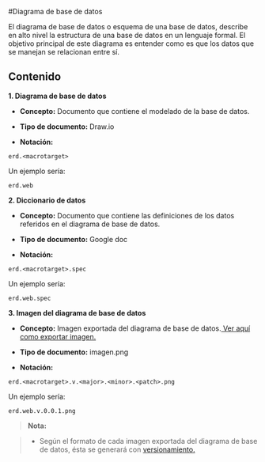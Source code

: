 #Diagrama de base de datos

El diagrama de base de datos o esquema de una base de datos, describe en alto nivel la estructura de una base de datos en un lenguaje formal.
El objetivo principal de este diagrama es entender como es que los datos que se manejan se relacionan entre sí.


## Contenido

**1. Diagrama de base de datos**

* **Concepto:** Documento que contiene el modelado de la base de datos.

* **Tipo de documento:** Draw.io

* **Notación:**

 ```
erd.<macrotarget>
 ```

 Un ejemplo sería:
 ```
erd.web
 ```

**2. Diccionario de datos**


* **Concepto:** Documento  que contiene las definiciones de los datos referidos en el diagrama de base de datos.

* **Tipo de documento:** Google doc

* **Notación:**

 ```
erd.<macrotarget>.spec
 ```

 Un ejemplo sería:
 ```
erd.web.spec
 ```

**3. Imagen del diagrama de base de datos**


* **Concepto:** Imagen exportada del diagrama de base de datos.[ Ver aquí como exportar imagen.](https://github.com/doapps/dspp/blob/master/docs/procedures.md#exportar-imagen)

* **Tipo de documento:** imagen.png

* **Notación:**

 ```
erd.<macrotarget>.v.<major>.<minor>.<patch>.png
```

 Un ejemplo sería:
 ```
erd.web.v.0.0.1.png
  ```

> **Nota:**

>* Según el formato de cada imagen exportada del diagrama de base de datos, ésta se generará con [versionamiento.](https://github.com/doapps/dspp/blob/master/docs/semantic-versioning.md)
